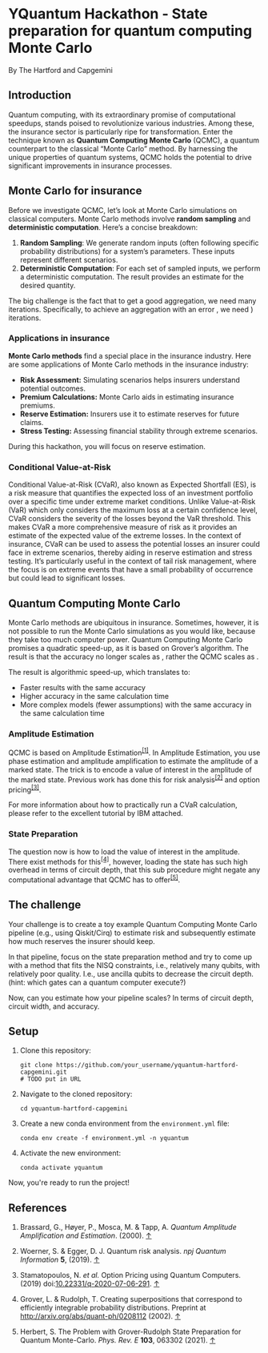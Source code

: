 # YQuantum Hackathon - State preparation for quantum computing Monte Carlo
By The Hartford and Capgemini

## Introduction

Quantum computing, with its extraordinary promise of computational speedups, stands poised to revolutionize various industries. Among these, the insurance sector is particularly ripe for transformation. Enter the technique known as **Quantum Computing Monte Carlo** (QCMC), a quantum counterpart to the classical “Monte Carlo” method. By harnessing the unique properties of quantum systems, QCMC holds the potential to drive significant improvements in insurance processes.

## Monte Carlo for insurance

Before we investigate QCMC, let’s look at Monte Carlo simulations on classical computers. Monte Carlo methods involve **random sampling** and **deterministic computation**. Here’s a concise breakdown:

1. **Random Sampling**: We generate random inputs (often following specific probability distributions) for a system’s parameters. These inputs represent different scenarios.
2. **Deterministic Computation**: For each set of sampled inputs, we perform a deterministic computation. The result provides an estimate for the desired quantity.

The big challenge is the fact that to get a good aggregation, we need many iterations. Specifically, to achieve an aggregation with an error , we need ) iterations.

### Applications in insurance

**Monte Carlo methods** find a special place in the insurance industry. Here are some applications of Monte Carlo methods in the insurance industry:

- **Risk Assessment:** Simulating scenarios helps insurers understand potential outcomes.
- **Premium Calculations:** Monte Carlo aids in estimating insurance premiums.
- **Reserve Estimation:** Insurers use it to estimate reserves for future claims.
- **Stress Testing:** Assessing financial stability through extreme scenarios.

During this hackathon, you will focus on reserve estimation.

### Conditional Value-at-Risk

Conditional Value-at-Risk (CVaR), also known as Expected Shortfall (ES), is a risk measure that quantifies the expected loss of an investment portfolio over a specific time under extreme market conditions. Unlike Value-at-Risk (VaR) which only considers the maximum loss at a certain confidence level, CVaR considers the severity of the losses beyond the VaR threshold. This makes CVaR a more comprehensive measure of risk as it provides an estimate of the expected value of the extreme losses. In the context of insurance, CVaR can be used to assess the potential losses an insurer could face in extreme scenarios, thereby aiding in reserve estimation and stress testing. It’s particularly useful in the context of tail risk management, where the focus is on extreme events that have a small probability of occurrence but could lead to significant losses.

## Quantum Computing Monte Carlo

Monte Carlo methods are ubiquitous in insurance. Sometimes, however, it is not possible to run the Monte Carlo simulations as you would like, because they take too much computer power. Quantum Computing Monte Carlo promises a quadratic speed-up, as it is based on Grover’s algorithm. The result is that the accuracy no longer scales as , rather the QCMC scales as .

The result is algorithmic speed-up, which translates to:

- Faster results with the same accuracy
- Higher accuracy in the same calculation time
- More complex models (fewer assumptions) with the same accuracy in the same calculation time

### Amplitude Estimation

QCMC is based on Amplitude Estimation<sup>[\[1\]](#footnote-1)</sup>. In Amplitude Estimation, you use phase estimation and amplitude amplification to estimate the amplitude of a marked state. The trick is to encode a value of interest in the amplitude of the marked state. Previous work has done this for risk analysis<sup>[\[2\]](#footnote-2)</sup> and option pricing<sup>[\[3\]](#footnote-3)</sup>.

For more information about how to practically run a CVaR calculation, please refer to the excellent tutorial by IBM attached.

### State Preparation

The question now is how to load the value of interest in the amplitude. There exist methods for this<sup>[\[4\]](#footnote-4)</sup>, however, loading the state has such high overhead in terms of circuit depth, that this sub procedure might negate any computational advantage that QCMC has to offer<sup>[\[5\]](#footnote-5)</sup>.

## The challenge

Your challenge is to create a toy example Quantum Computing Monte Carlo pipeline (e.g., using Qiskit/Cirq) to estimate risk and subsequently estimate how much reserves the insurer should keep.

In that pipeline, focus on the state preparation method and try to come up with a method that fits the NISQ constraints, i.e., relatively many qubits, with relatively poor quality. I.e., use ancilla qubits to decrease the circuit depth. (hint: which gates can a quantum computer execute?)

Now, can you estimate how your pipeline scales? In terms of circuit depth, circuit width, and accuracy.

## Setup

1. Clone this repository:
    ```
    git clone https://github.com/your_username/yquantum-hartford-capgemini.git
    # TODO put in URL
    ```

2. Navigate to the cloned repository:
    ```
    cd yquantum-hartford-capgemini
    ```

3. Create a new conda environment from the `environment.yml` file:
    ```
    conda env create -f environment.yml -n yquantum
    ```

4. Activate the new environment:
    ```
    conda activate yquantum
    ```

Now, you're ready to run the project!

## References

1. Brassard, G., Høyer, P., Mosca, M. & Tapp, A. _Quantum Amplitude Amplification and Estimation_. (2000). [↑](#footnote-ref-1)

2. Woerner, S. & Egger, D. J. Quantum risk analysis. _npj Quantum Information_ **5**, (2019). [↑](#footnote-ref-2)

3. Stamatopoulos, N. _et al._ Option Pricing using Quantum Computers. (2019) doi:[10.22331/q-2020-07-06-291](https://doi.org/10.22331/q-2020-07-06-291). [↑](#footnote-ref-3)

4. Grover, L. & Rudolph, T. Creating superpositions that correspond to efficiently integrable probability distributions. Preprint at <http://arxiv.org/abs/quant-ph/0208112> (2002). [↑](#footnote-ref-4)

5. Herbert, S. The Problem with Grover-Rudolph State Preparation for Quantum Monte-Carlo. _Phys. Rev. E_ **103**, 063302 (2021). [↑](#footnote-ref-5)

